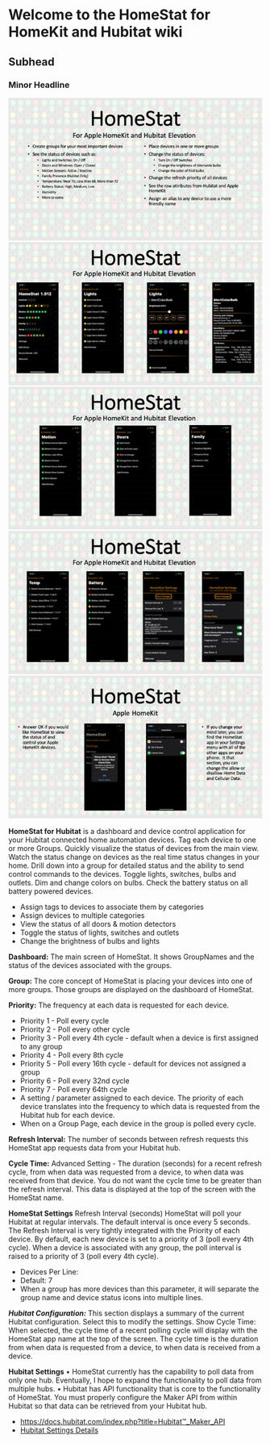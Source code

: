 # Welcome to the HomeStat for HomeKit and Hubitat wiki
## Subhead
### Minor Headline

![Image](slides/Slide1.jpeg)
![Image](slides/Slide2.jpeg)
![Image](slides/Slide3.jpeg)
![Image](slides/Slide4.jpeg)
![Image](slides/Slide5.jpeg)

**HomeStat for Hubitat** is a dashboard and device control application for your Hubitat connected home automation devices. Tag each device to one or more Groups. Quickly visualize the status of devices from the main view. Watch the status change on devices as the real time status changes in your home. Drill down into a group for detailed status and the ability to send control commands to the devices. Toggle lights, switches, bulbs and outlets. Dim and change colors on bulbs. Check the battery status on all battery powered devices.
* Assign tags to devices to associate them by categories
* Assign devices to multiple categories
* View the status of all doors & motion detectors
* Toggle the status of lights, switches and outlets
* Change the brightness of bulbs and lights

**Dashboard:** The main screen of HomeStat.  It shows GroupNames and the status of the devices associated with the groups.

**Group:** The core concept of HomeStat is placing your devices into one of more groups.  Those groups are displayed on the dashboard of HomeStat.   

**Priority:**  The frequency at each data is requested for each device.
* Priority 1 - Poll every cycle
* Priority 2 - Poll every other cycle
* Priority 3 - Poll every 4th cycle - default when a device is first assigned to any group
* Priority 4 - Poll every 8th cycle
* Priority 5 - Poll every 16th cycle - default for devices not assigned a group
* Priority 6 - Poll every 32nd cycle
* Priority 7 - Poll every 64th cycle
* A setting / parameter assigned to each device.  The priority of each device translates into the frequency to which data is requested from the Hubitat hub for each device.  
* When on a Group Page, each device in the group is polled every cycle.
	
**Refresh Interval:**  The number of seconds between refresh requests this HomeStat app requests data from your Hubitat hub.

**Cycle Time:** Advanced Setting - The duration (seconds) for a recent refresh cycle, from when data was requested from a device, to when data was received from that device.  You do not want the cycle time to be greater than the refresh interval.  This data is displayed at the top of the screen with the HomeStat name.
	
**HomeStat Settings**
Refresh Interval (seconds)
HomeStat will poll your Hubitat at regular intervals.  The default interval is once every 5 seconds.  The Refresh Interval is very tightly integrated with the Priority of each device.   By default, each new device is set to a priority of 3 (poll every 4th cycle).  When a device is associated with any group, the poll interval is raised to a priority of 3 (poll every 4th cycle).
* Devices Per Line: 
* Default: 7
* When a group has more devices than this parameter, it will separate the group name and device status icons into multiple lines.

***Hubitat Configuration:***
This section displays a summary of the current Hubitat configuration.  Select this to modify the settings.
Show Cycle Time:
When selected, the cycle time of a recent polling cycle will display with the HomeStat app name at the top of the screen.  The cycle time is the duration from when data is requested from a device, to when data is received from a device.

**Hubitat Settings**
	• HomeStat currently has the capability to poll data from only one hub.  Eventually, I hope to expand the functionality to poll data from multiple hubs.
	• Hubitat has API functionality that is core to the functionality of HomeStat.  You must properly configure the Maker API from within Hubitat so that data can be retrieved from your Hubitat hub.
* https://docs.hubitat.com/index.php?title=Hubitat™_Maker_API
* [Hubitat Settings Details](https://smurphy-git.github.io/HomeStat/Hubitat)


